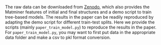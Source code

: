 The raw data can be downloaded from [Zenodo](https://doi.org/10.5281/zenodo.10854500), which also provides the Matminer features of initial and final structures and a demo script to train tree-based models. The results in the paper can be readily reproduced by adapting the demo script for different train-test splits. Here we provide the scripts (mainly `paper_train_model.py`) to reproduce the results in the paper. For `paper_train_model.py`, you may want to first put data in the appropriate data folder and make a csv to pkl format conversion.
